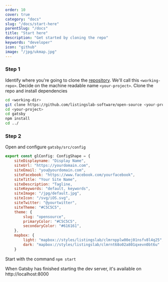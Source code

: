 ```yaml
---
order: 10
cover: true
category: "docs"
slug: "/docs/start-here"
parentSlug: "/docs"
title: "Start here"
description: "Get started by cloning the repo"
keywords: "developer"
icon: "github"
image: "/jpg/ukmap.jpg"
---
```

### Step 1

Identify where you're going to clone the [repository](https://github.com/listingslab-software/open-source). We'll call this `<working-repo>`. Decide on the machine readable name `<your-project>`. Clone the repo and install dependencies

```bash
cd <working-dir>
git clone https://github.com/listingslab-software/open-source <your-project>
cd <your-project>
cd gatsby
npm install
cd ../
```

### Step 2

Open and configure `gatsby/src/config`

```javascript
export const glConfig: ConfigShape = {
    siteDisplayname: "Display Name", 
    siteUrl: "https://yourdomain.com",
    siteEmail: "you@yourdomain.com",
    siteFacebook: "https://www.facebook.com/yourfacebook",
    siteTitle: "Your Site Name",
    siteDescription: "Tagline,
    siteKeywords: "default, keywords",
    siteImage: "/jpg/default.jpg",
    siteIcon: "/svg/iOS.svg",
    siteTwitter: "@yourtwitter",
    siteTheme: "#C5C5C5",
    theme: {
        slug: "opensource",
        primaryColor: "#C5C5C5",
        secondaryColor: "#616161",
    },
    mapbox: {
        light: "mapbox://styles/listingslab/clmrnpplw00ej01nsfv8l4q25",
        dark: "mapbox://styles/listingslab/clmrnt68o02a801qxevn0bt6u"
    }
```

Start with the command `npm start`

When Gatsby has finished starting the dev server, it's available on 
http://localhost:8000
